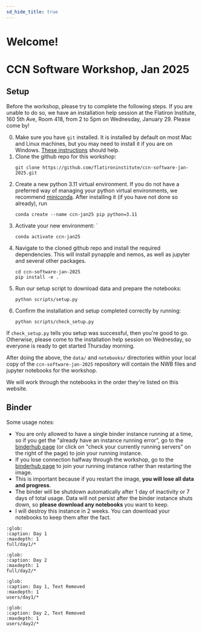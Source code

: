 ```yaml
---
sd_hide_title: true
---
```


# Welcome!

# CCN Software Workshop, Jan 2025

## Setup

Before the workshop, please try to complete the following steps. If you are unable to do so, we have an installation help session at the Flatiron Institute, 160 5th Ave, Room 418, from 2 to 5pm on Wednesday, January 29. Please come by!

0. Make sure you have `git` installed. It is installed by default on most Mac and Linux machines, but you may need to install it if you are on Windows. [These instructions](https://github.com/git-guides/install-git) should help.
1. Clone the github repo for this workshop:
   ```shell
   git clone https://github.com/flatironinstitute/ccn-software-jan-2025.git
   ```
2. Create a new python 3.11 virtual environment. If you do not have a preferred way of managing your python virtual environments, we recommend [miniconda](https://docs.anaconda.com/free/miniconda/). After installing it (if you have not done so already), run 
    ```shell
    conda create --name ccn-jan25 pip python=3.11
    ```
3. Activate your new environment: `
    ```shell
    conda activate ccn-jan25
    ```
4. Navigate to the cloned github repo and install the required dependencies. This will install pynapple and nemos, as well as jupyter and several other packages.
    ```shell
    cd ccn-software-jan-2025
    pip install -e .
    ```
5. Run our setup script to download data and prepare the notebooks:
    ```shell
    python scripts/setup.py
    ```
6. Confirm the installation and setup completed correctly by running:
    ```shell
    python scripts/check_setup.py
    ```

If `check_setup.py` tells you setup was successful, then you're good to go. Otherwise, please come to the installation help session on Wednesday, so everyone is ready to get started Thursday morning.

After doing the above, the `data/` and `notebooks/` directories within your local copy of the `ccn-software-jan-2025` repository will contain the NWB files and jupyter notebooks for the workshop.

We will work through the notebooks in the order they're listed on this website.

## Binder

Some usage notes:

- You are only allowed to have a single binder instance running at a time, so if you get the "already have an instance running error", go to the [binderhub page](https://binder.flatironinstitute.org/hub/hub/home) (or click on "check your currently running servers" on the right of the page) to join your running instance.
- If you lose connection halfway through the workshop, go to the [binderhub page](https://binder.flatironinstitute.org/hub/hub/home) to join your running instance rather than restarting the image.
- This is important because if you restart the image, **you will lose all data and progress**.
- The binder will be shutdown automatically after 1 day of inactivity or 7 days of total usage. Data will not persist after the binder instance shuts down, so **please download any notebooks** you want to keep.
- I will destroy this instance in 2 weeks. You can download your notebooks to keep them after the fact.

```{toctree}
:glob:
:caption: Day 1
:maxdepth: 1
full/day1/*
```

```{toctree}
:glob:
:caption: Day 2
:maxdepth: 1
full/day2/*
```

```{toctree}
:glob:
:caption: Day 1, Text Removed
:maxdepth: 1
users/day1/*
```

```{toctree}
:glob:
:caption: Day 2, Text Removed
:maxdepth: 1
users/day2/*
```

